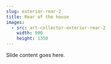 ```yaml
---
slug: exterior-rear-2
title: Rear of the house
images:
  - src: art-collector-exterior-rear-2
    width: 900
    height: 1350
---
```

Slide content goes here.
